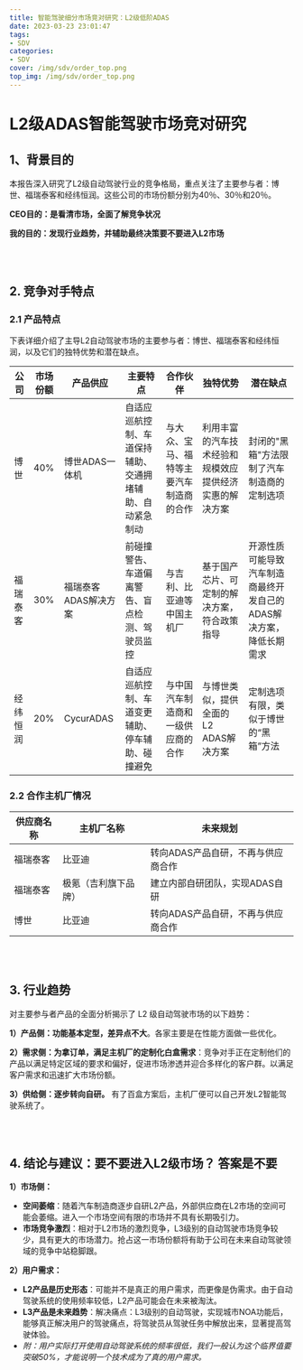 ```yaml
---
title: 智能驾驶细分市场竞对研究：L2级低阶ADAS
date: 2023-03-23 23:01:47
tags: 
- SDV
categories:
- SDV 
cover: /img/sdv/order_top.png
top_img: /img/sdv/order_top.png
---
```


# L2级ADAS智能驾驶市场竞对研究

## 1、背景目的

本报告深入研究了L2级自动驾驶行业的竞争格局，重点关注了主要参与者：博世、福瑞泰客和经纬恒润。这些公司的市场份额分别为40％、30％和20％。

**CEO目的：是看清市场，全面了解竞争状况**

**我的目的：发现行业趋势，并辅助最终决策要不要进入L2市场**

<br> <br>

## 2. 竞争对手特点

### 2.1 产品特点

下表详细介绍了主导L2自动驾驶市场的主要参与者：博世、福瑞泰客和经纬恒润，以及它们的独特优势和潜在缺点。

| 公司          | 市场份额 | 产品供应        | 主要特点                                           | 合作伙伴                                      | 独特优势                                  | 潜在缺点 |
|------------------|--------------|-------------------------|-------------------------------------------------------|---------------------------------------------------|---------------------------------------------------|---------------------|
| 博世            | 40%          | 博世ADAS一体机 | 自适应巡航控制、车道保持辅助、交通拥堵辅助、自动紧急制动 | 与大众、宝马、福特等主要汽车制造商的合作 | 利用丰富的汽车技术经验和规模效应提供经济实惠的解决方案 | 封闭的"黑箱"方法限制了汽车制造商的定制选项 |
| 福瑞泰客         | 30%          | 福瑞泰客ADAS解决方案  | 前碰撞警告、车道偏离警告、盲点检测、驾驶员监控 | 与吉利、比亚迪等中国主机厂 | 基于国产芯片、可定制的解决方案，符合政策指导 | 开源性质可能导致汽车制造商最终开发自己的ADAS解决方案，降低长期需求 |
| 经纬恒润 | 20% | CycurADAS | 自适应巡航控制、车道变更辅助、停车辅助、碰撞避免 | 与中国汽车制造商和一级供应商的合作 | 与博世类似，提供全面的L2 ADAS解决方案 | 定制选项有限，类似于博世的“黑箱”方法 |


### 2.2 合作主机厂情况
|供应商名称|	主机厂名称|	未来规划|
|------------------|--------------|-------------------------|
|福瑞泰客	| 比亚迪	| 转向ADAS产品自研，不再与供应商合作|
|福瑞泰客|	极氪（吉利旗下品牌）	|建立内部自研团队，实现ADAS自研|
|博世	|比亚迪	|转向ADAS产品自研，不再与供应商合作|


<br> <br>

## 3. 行业趋势
对主要参与者产品的全面分析揭示了 L2 级自动驾驶市场的以下趋势：

**1）产品侧：功能基本定型，差异点不大**。各家主要是在性能方面做一些优化。

**2）需求侧：为拿订单，满足主机厂的定制化白盒需求**：竞争对手正在定制他们的产品以满足特定区域的要求和偏好，促进市场渗透并迎合多样化的客户群。以满足客户需求和迅速扩大市场份额。

**3）供给侧：逐步转向自研。** 有了百盒方案后，主机厂便可以自己开发L2智能驾驶系统了。

<br> <br>


## 4. 结论与建议：要不要进入L2级市场？ 答案是不要

**1）市场侧：**

- **空间萎缩**：随着汽车制造商逐步自研L2产品，外部供应商在L2市场的空间可能会萎缩。进入一个市场空间有限的市场并不具有长期吸引力。
- **市场竞争激烈**：相对于L2市场的激烈竞争，L3级别的自动驾驶市场竞争较少，具有更大的市场潜力。抢占这一市场份额将有助于公司在未来自动驾驶领域的竞争中站稳脚跟。

**2）用户需求：**

- **L2产品是历史形态**：可能并不是真正的用户需求，而更像是伪需求。由于自动驾驶系统的使用频率较低，L2产品可能会在未来被淘汰。
- **L3产品是未来趋势**：解决痛点：L3级别的自动驾驶，实现城市NOA功能后，能够真正解决用户的驾驶痛点，将驾驶员从驾驶任务中解放出来，显著提高驾驶体验。
- *附：用户实际打开使用自动驾驶系统的频率很低，我们一般认为这个临界值要突破50%，才能说明一个技术成为了真的用户需求。*





